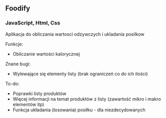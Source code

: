 <h2>Foodify</h2>
<h3>JavaScript, Html, Css</h3>

<p>Aplikacja do obliczania wartosci odzywczych i ukladania posilkow </p>

<p>Funkcje:</p>
<ul>
<li>Obliczanie wartości kalorycznej </li>

</ul>

<p>Znane bugi:</p>
<ul>
<li>Wylewające się elementy listy (brak ograniczeń co do ich ilości)</li>
</ul>

<p>To-do:</p>
<ul>
<li>Poprawki listy produktów</li>
<li>Więcej informacji na temat produktów z listy (zawartość mikro i makro elementów itp)</li>
<li>Funkcja układania (losowania) posiłku - dla niezdecydowanych</li>
</ul>